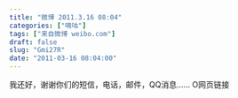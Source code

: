 ```yaml
---
title: "微博 2011.3.16 08:04"
categories: ["嘀咕"]
tags: ["来自微博 weibo.com"]
draft: false
slug: "Gmi27R"
date: "2011-03-16 08:04:00"
---
```


<p>我还好，谢谢你们的短信，电话，邮件，QQ消息…… O网页链接 ​​​​</p>
